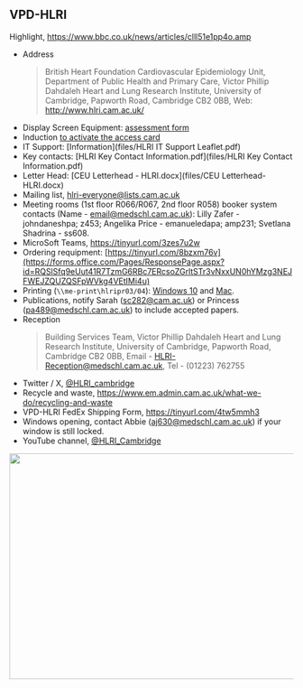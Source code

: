 ## VPD-HLRI

Highlight, <https://www.bbc.co.uk/news/articles/clll51e1pp4o.amp>

- Address
  > British Heart Foundation Cardiovascular Epidemiology Unit,
  > Department of Public Health and Primary Care,
  > Victor Phillip Dahdaleh Heart and Lung Research Institute,
  > University of Cambridge,
  > Papworth Road, Cambridge CB2 0BB,
  > Web: <http://www.hlri.cam.ac.uk/>
- Display Screen Equipment: [assessment form](files/display_screen_equipment_self-assessment_checklist_v4-1.docx)
- Induction [to activate the access card](https://www.eventbrite.com/e/hlri-building-induction-tickets-352488170607)
- IT Support: [Information](files/HLRI IT Support Leaflet.pdf)
- Key contacts: [HLRI Key Contact Information.pdf](files/HLRI Key Contact Information.pdf)
- Letter Head: [CEU Letterhead - HLRI.docx](files/CEU Letterhead- HLRI.docx)
- Mailing list, [hlri-everyone@lists.cam.ac.uk](mailto:hlri-everyone@lists.cam.ac.uk)
- Meeting rooms (1st floor R066/R067, 2nd floor R058) booker system contacts (Name - email@medschl.cam.ac.uk): Lilly Zafer - johndaneshpa; z453; Angelika Price - emanueledapa; amp231; Svetlana Shadrina - ss608.
- MicroSoft Teams, <https://tinyurl.com/3zes7u2w>
- Ordering requipment: [https://tinyurl.com/8bzxm76v](https://forms.office.com/Pages/ResponsePage.aspx?id=RQSlSfq9eUut41R7TzmG6RBc7ERcsoZGrltSTr3vNxxUN0hYMzg3NEJFWEJZQUZQSFpWVkg4VEtIMi4u)
- Printing (`\\me-print\hlripr03/04`): [Windows 10](https://cscs-itsupport.atlassian.net/wiki/spaces/FAQ/pages/21365361/Adding+a+printer+to+Windows+10) and [Mac](https://cscs-itsupport.atlassian.net/wiki/spaces/FAQ/pages/21365494/Adding+a+printer+on+a+Mac).
- Publications, notify Sarah (<sc282@cam.ac.uk>) or Princess (<pa489@medschl.cam.ac.uk>) to include accepted papers.
- Reception
  > Building Services Team,
  > Victor Phillip Dahdaleh Heart and Lung Research Institute,
  > University of Cambridge,
  > Papworth Road,
  > Cambridge CB2 0BB,
  > Email - <HLRI-Reception@medschl.cam.ac.uk>,
  > Tel - (01223) 762755
- Twitter / X, [@HLRI_cambridge](https://twitter.com/HLRI_Cambridge)
- Recycle and waste, <https://www.em.admin.cam.ac.uk/what-we-do/recycling-and-waste>
- VPD-HLRI FedEx Shipping Form, <https://tinyurl.com/4tw5mmh3>
- Windows opening, contact Abbie (<aj630@medschl.cam.ac.uk>) if your window is still locked.
- YouTube channel, [@HLRI_Cambridge](https://www.youtube.com/@HLRI_Cambridge)

<a href="https://royalpapworth.nhs.uk/research-and-development/hlri"><img src="https://ichef.bbci.co.uk/ace/ws/800/cpsprodpb/b65e/live/1b0a3cd0-2fd5-11ef-a55d-5f9fbccfcadc.jpg.webp" style="width:800px;height:400px;" align="right"></a>
